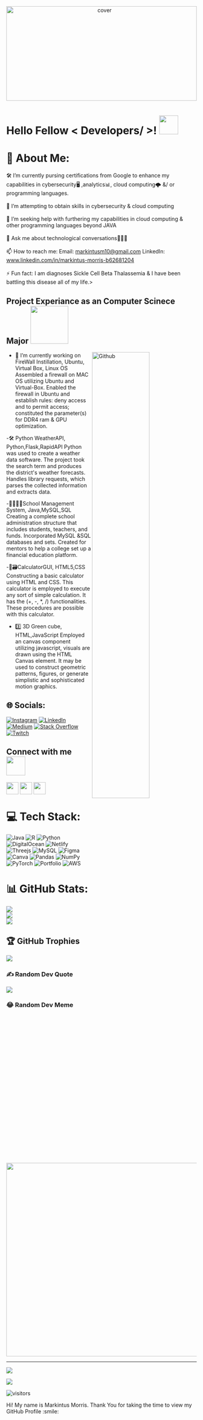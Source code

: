 <div align="center">
<img width="100%" height = "250px" src="https://raw.githubusercontent.com/rahulbanerjee26/githubProfileReadmeGenerator/main/banners/banner1.gif" alt="cover" />
</div>

<h1> Hello Fellow < Developers/ >! <img src = "https://raw.githubusercontent.com/rahulbanerjee26/githubProfileReadmeGenerator/main/gifs/wave.gif" width = 50px height='50px'> </h1>
<p align='center'>

# 💫 About Me:
🛠 I’m currently pursing certifications from Google to enhance my capabilities in cybersecurity🖥 ,analytics📊, cloud computing🌩 &/ or programming languages.<br><br>🌱 I’m attempting to obtain skills in cybersecurity & cloud computing<br><br>🤔 I’m seeking help with furthering my capabilities in cloud computing & other programming languages beyond JAVA<br><br>💬 Ask me about technological conversations👨🏾‍💻<br><br>📫 How to reach me: Email: markintusm10@gmail.com LinkedIn: www.linkedin.com/in/markintus-morris-b62681204<br><br>⚡ Fun fact: I am diagnoses Sickle Cell Beta Thalassemia & I have been battling this disease all of my life.>

<h2> Project Experiance as an Computer Scinece Major <img src = "https://raw.githubusercontent.com/rahulbanerjee26/githubProfileReadmeGenerator/main/gifs/eatSleepCodeRepeat.gif" width = 100px height='100px'></h2>

<img width="55%" align="right" alt="Github" src="https://raw.githubusercontent.com/rahulbanerjee26/githubProfileReadmeGenerator/47a1a7b035154ce002fffc42e803b6ca8acbc4f3/gifs/git-header.svg" />


- 🔭 I’m currently working on FireWall Instillation, Ubuntu, Virtual Box, Linux OS
Assembled a firewall on MAC OS utilizing Ubuntu and Virtual-Box.
Enabled the firewall in Ubuntu and establish rules: deny access and to permit access; constituted the parameter(s) for DDR4 ram & GPU optimization.

-🛠 Python WeatherAPI, Python,Flask,RapidAPI
Python was used to create a weather data software. The project took the search term and produces the district's weather forecasts. Handles library requests, which parses the collected information and extracts data.

-👨🏾‍🏫🏫School Management System, Java,MySQL,SQL
Creating a complete school administration structure that includes students, teachers, and funds. Incorporated MySQL &SQL databases and sets. Created for mentors to help a college set up a financial education platform.

-🧮🗃CalculatorGUI, HTML5,CSS
Constructing a basic calculator using HTML and CSS. This calculator is employed to execute any sort of simple calculation. It has the (+, -, *, /) functionalities. These procedures are possible with this calculator.

- 3️⃣ 3D Green cube, HTML,JavaScript
Employed an canvas component utilizing javascript, visuals are drawn using the HTML Canvas element. It may be used to construct geometric patterns, figures, or generate simplistic and sophisticated motion graphics.

## 🌐 Socials:
[![Instagram](https://img.shields.io/badge/Instagram-%23E4405F.svg?logo=Instagram&logoColor=white)](https://instagram.com/markaysthename1) [![LinkedIn](https://img.shields.io/badge/LinkedIn-%230077B5.svg?logo=linkedin&logoColor=white)](https://linkedin.com/in/https://www.linkedin.com/in/morris012345679/) [![Medium](https://img.shields.io/badge/Medium-12100E?logo=medium&logoColor=white)](https://medium.com/@https://medium.com/@markintusm10) [![Stack Overflow](https://img.shields.io/badge/-Stackoverflow-FE7A16?logo=stack-overflow&logoColor=white)](https://stackoverflow.com/users/https://stackoverflow.com/users/20172533/markintus-morris) [![Twitch](https://img.shields.io/badge/Twitch-%239146FF.svg?logo=Twitch&logoColor=white)](https://twitch.tv/https://www.twitch.tv/puna55) 
<h2> Connect with me <img src='https://raw.githubusercontent.com/rahulbanerjee26/githubProfileReadmeGenerator/main/gifs/handShake.gif' width="50px" height=50px> </h2>
<a href = 'https://www.linkedin.com/in/https://www.linkedin.com/in/morris012345679/'> <img width = '32px' align= 'center' src="https://raw.githubusercontent.com/rahulbanerjee26/githubAboutMeGenerator/main/icons/linked-in-alt.svg"/></a> 
<a href = 'https://flowcv.me/markintus-cortez'> <img width = '32px' align= 'center' src="https://raw.githubusercontent.com/rahulbanerjee26/githubAboutMeGenerator/main/icons/portfolio.png"/></a> 
<a href = 'https://www.github.com/https://github.com/Kinto55'> <img width = '32px' align= 'center' src="https://raw.githubusercontent.com/rahulbanerjee26/githubAboutMeGenerator/main/icons/github.svg"/></a> 

# 💻 Tech Stack:
![Java](https://img.shields.io/badge/java-%23ED8B00.svg?style=for-the-badge&logo=java&logoColor=white) ![R](https://img.shields.io/badge/r-%23276DC3.svg?style=for-the-badge&logo=r&logoColor=white) ![Python](https://img.shields.io/badge/python-3670A0?style=for-the-badge&logo=python&logoColor=ffdd54) ![DigitalOcean](https://img.shields.io/badge/DigitalOcean-%230167ff.svg?style=for-the-badge&logo=digitalOcean&logoColor=white) ![Netlify](https://img.shields.io/badge/netlify-%23000000.svg?style=for-the-badge&logo=netlify&logoColor=#00C7B7) ![Threejs](https://img.shields.io/badge/threejs-black?style=for-the-badge&logo=three.js&logoColor=white) ![MySQL](https://img.shields.io/badge/mysql-%2300f.svg?style=for-the-badge&logo=mysql&logoColor=white) 	![Figma](https://img.shields.io/badge/figma-%23F24E1E.svg?style=for-the-badge&logo=figma&logoColor=white) ![Canva](https://img.shields.io/badge/Canva-%2300C4CC.svg?style=for-the-badge&logo=Canva&logoColor=white) ![Pandas](https://img.shields.io/badge/pandas-%23150458.svg?style=for-the-badge&logo=pandas&logoColor=white) ![NumPy](https://img.shields.io/badge/numpy-%23013243.svg?style=for-the-badge&logo=numpy&logoColor=white) ![PyTorch](https://img.shields.io/badge/PyTorch-%23EE4C2C.svg?style=for-the-badge&logo=PyTorch&logoColor=white) ![Portfolio](https://img.shields.io/badge/Portfolio-%23000000.svg?style=for-the-badge&logo=firefox&logoColor=#FF7139) ![AWS](https://img.shields.io/badge/AWS-%23FF9900.svg?style=for-the-badge&logo=amazon-aws&logoColor=white)

# 📊 GitHub Stats:
![](https://github-readme-stats.vercel.app/api?username=kinto55&theme=maroongold&hide_border=false&include_all_commits=false&count_private=true)<br/>
![](https://github-readme-streak-stats.herokuapp.com/?user=kinto55&theme=maroongold&hide_border=false)<br/>
![](https://github-readme-stats.vercel.app/api/top-langs/?username=kinto55&theme=maroongold&hide_border=false&include_all_commits=false&count_private=true&layout=compact)

## 🏆 GitHub Trophies
![](https://github-profile-trophy.vercel.app/?username=kinto55&theme=dark_dimmed&no-frame=true&no-bg=true&margin-w=4)

### ✍️ Random Dev Quote
![](https://quotes-github-readme.vercel.app/api?type=vetical&theme=radical)

### 😂 Random Dev Meme
<img src="https://random-memer.herokuapp.com/" width="512px"/>

---
[![](https://visitcount.itsvg.in/api?id=kinto55&icon=0&color=9)](https://visitcount.itsvg.in)

[![](https://visitcount.itsvg.in/api?id=markaysthename1&label=Profile%20Views&color=0&icon=0&pretty=true)](https://visitcount.itsvg.in)

![visitors](https://visitor-badge.glitch.me/badge?page_id=https://github.com/Kinto55.https://github.com/Kinto55)

</p>
<div size='20px'> Hi! My name is Markintus Morris. Thank You for taking the time to view my GitHub Profile :smile: 
</div>
